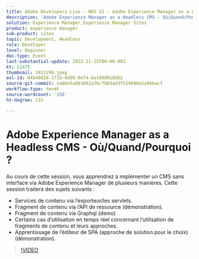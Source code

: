 ```yaml
---
title: Adobe Developers Live - NOV 22 - Adobe Experience Manager as a Headless CMS - Où/Quand/Pourquoi ?
description: 'Adobe Experience Manager as a Headless CMS - Où/Quand/Pourquoi ? Au cours de cette session, vous allez découvrir de nombreuses façons comment mettre en oeuvre un CMS sans interface via Adobe Experience Manager. Cette session couvre les éléments suivants : Content Services via l’exportateur/les servlets Fragment de contenu via l’API de ressource (démonstration) Fragment de contenu via Graphql (démonstration) Certains cas pratiques en temps réel concernant l’utilisation de fragments de contenu et leurs approches SPA apprenants de l’éditeur (certaines approches de solution sur le moment de choisir) (démonstration)'
solution: Experience Manager,Experience Manager Sites
product: experience manager
sub-product: sites
topic: Development, Headless
role: Developer
level: Beginner
doc-type: Event
last-substantial-update: 2022-11-15T00:00:00Z
kt: 11475
thumbnail: 3411299.jpeg
exl-id: 04540d26-1719-4d98-9ef4-6a1988918db2
source-git-commit: ca06e5a8b1602a7bcfb83a43f529680a5a96bacf
workflow-type: tm+mt
source-wordcount: '156'
ht-degree: 21%

---
```


# Adobe Experience Manager as a Headless CMS - Où/Quand/Pourquoi ?

Au cours de cette session, vous apprendrez à implémenter un CMS sans interface via Adobe Experience Manager de plusieurs manières. Cette session traitera des sujets suivants :

* Services de contenu via l’exporteur/les servlets.
* Fragment de contenu via l’API de ressource (démonstration).
* Fragment de contenu via Graphql (demo)
* Certains cas d’utilisation en temps réel concernant l’utilisation de fragments de contenu et leurs approches.
* Apprentissage de l’éditeur de SPA (approche de solution pour le choix) (démonstration).

>[!VIDEO](https://video.tv.adobe.com/v/3411299/?quality=12&learn=on)
